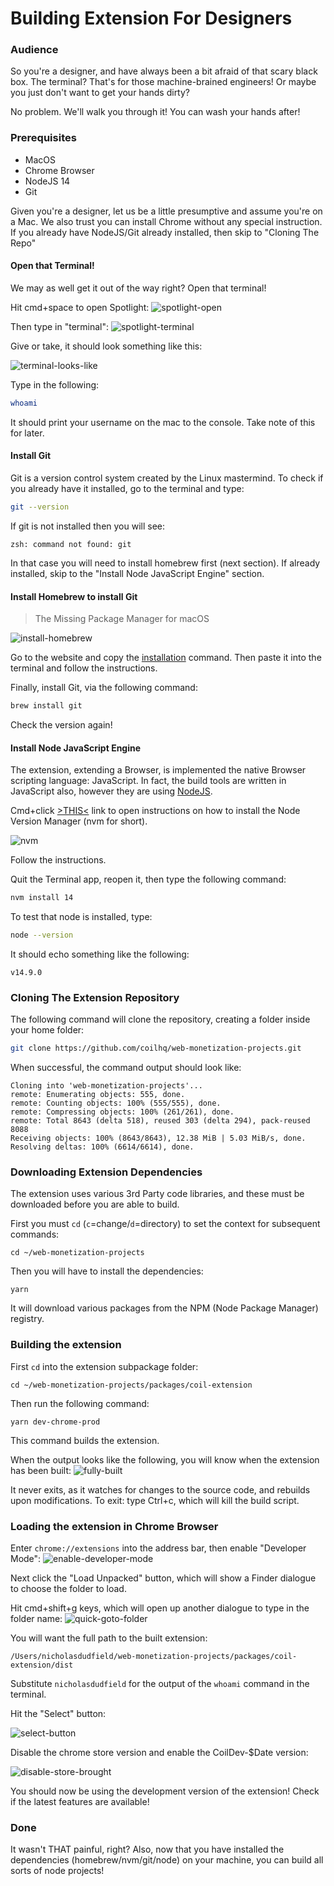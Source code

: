 # Building Extension For Designers

### Audience

So you're a designer, and have always been a bit afraid of that scary black box.
The terminal? That's for those machine-brained engineers! Or maybe you just don't want to get your hands dirty?

No problem. We'll walk you through it! You can wash your hands after!

### Prerequisites

- MacOS
- Chrome Browser
- NodeJS 14
- Git

Given you're a designer, let us be a little presumptive and assume you're on a Mac.
We also trust you can install Chrome without any special instruction.
If you already have NodeJS/Git already installed, then skip to "Cloning The Repo"

#### Open that Terminal!

We may as well get it out of the way right? Open that terminal!

Hit cmd+space to open Spotlight:
![spotlight-open](./build-for-designers-spotlight-open.png)

Then type in "terminal":
![spotlight-terminal](./build-for-designers-spotlight-terminal.png)

Give or take, it should look something like this:

![terminal-looks-like](./build-for-designers-terminal-looks-like.png)

Type in the following:

```zsh
whoami
```

It should print your username on the mac to the console. Take note of this for later.

#### Install Git

Git is a version control system created by the Linux mastermind.
To check if you already have it installed, go to the terminal and type:

```zsh
git --version
```

If git is not installed then you will see:

```
zsh: command not found: git
```

In that case you will need to install homebrew first (next section).
If already installed, skip to the "Install Node JavaScript Engine" section.

#### Install Homebrew to install Git

> The Missing Package Manager for macOS

![install-homebrew](./build-for-designers-install-homebrew.png)

Go to the website and copy the [installation](https://brew.sh/#install) command.
Then paste it into the terminal and follow the instructions.

Finally, install Git, via the following command:

```zsh
brew install git
```

Check the version again!

#### Install Node JavaScript Engine

The extension, extending a Browser, is implemented the native Browser scripting language: JavaScript.
In fact, the build tools are written in JavaScript also, however they are using [NodeJS](https://nodejs.org/).

Cmd+click [>THIS<](https://github.com/nvm-sh/nvm#install--update-script) link to
open instructions on how to install the Node Version Manager (nvm for short).

![nvm](./build-for-designers-nvm.png)

Follow the instructions.

Quit the Terminal app, reopen it, then type the following command:

```zsh
nvm install 14
```

To test that node is installed, type:

```zsh
node --version
```

It should echo something like the following:

```
v14.9.0
```

### Cloning The Extension Repository

The following command will clone the repository, creating a folder inside your home folder:

```zsh
git clone https://github.com/coilhq/web-monetization-projects.git
```

When successful, the command output should look like:

```
Cloning into 'web-monetization-projects'...
remote: Enumerating objects: 555, done.
remote: Counting objects: 100% (555/555), done.
remote: Compressing objects: 100% (261/261), done.
remote: Total 8643 (delta 518), reused 303 (delta 294), pack-reused 8088
Receiving objects: 100% (8643/8643), 12.38 MiB | 5.03 MiB/s, done.
Resolving deltas: 100% (6614/6614), done.
```

### Downloading Extension Dependencies

The extension uses various 3rd Party code libraries, and these must be
downloaded before you are able to build.

First you must `cd` (`c`=change/`d`=directory) to set the context for subsequent commands:

```
cd ~/web-monetization-projects
```

Then you will have to install the dependencies:

```
yarn
```

It will download various packages from the NPM (Node Package Manager) registry.

### Building the extension

First `cd` into the extension subpackage folder:

```
cd ~/web-monetization-projects/packages/coil-extension
```

Then run the following command:

```
yarn dev-chrome-prod
```

This command builds the extension.

When the output looks like the following, you will know when the extension has been built:
![fully-built](./build-for-designers-build-finished.png)

It never exits, as it watches for changes to the source code, and rebuilds upon modifications.
To exit: type Ctrl+c, which will kill the build script.

### Loading the extension in Chrome Browser

Enter `chrome://extensions` into the address bar, then enable "Developer Mode":
![enable-developer-mode](./build-for-designers-chrome-extensions-developer-mode.png)

Next click the "Load Unpacked" button, which will show a Finder dialogue to
choose the folder to load.

Hit cmd+shift+g keys, which will open up another dialogue to type in the folder name:
![quick-goto-folder](./build-for-designers-chrome-extensions-load-unpacked-goto.png)

You will want the full path to the built extension:

`/Users/nicholasdudfield/web-monetization-projects/packages/coil-extension/dist`

Substitute `nicholasdudfield` for the output of the `whoami` command in the terminal.

Hit the "Select" button:

![select-button](./build-for-designers-chrome-extensions-load-unpacked-select-2.png)

Disable the chrome store version and enable the CoilDev-\$Date version:

![disable-store-brought](./build-for-designers-chrome-extensions-disable-chrome-store.png)

You should now be using the development version of the extension!
Check if the latest features are available!

### Done

It wasn't THAT painful, right?
Also, now that you have installed the dependencies (homebrew/nvm/git/node) on your machine,
you can build all sorts of node projects!
